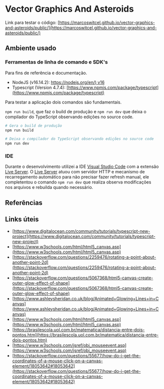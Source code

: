 # Vector Graphics And Asteroids

Link para testar o código: [https://marcoswitcel.github.io/vector-graphics-and-asteroids/public/](https://marcoswitcel.github.io/vector-graphics-and-asteroids/public/)

## Ambiente usado

### Ferramentas de linha de comando e SDK's

Para fins de referência e documentação.

* NodeJS (v16.14.2): [https://nodejs.org/en/) v16](https://nodejs.org/en/) 
* Typescript (Version 4.7.4): [https://www.npmjs.com/package/typescript](https://www.npmjs.com/package/typescript) 

Para testar a aplicação dois comandos são fundamentais.

`npm run build`, que faz o build de produção e `npm run dev` que deixa o compilador do TypeScript observando edições no source code.

```bash
# Gera o build de produção
npm run build

# Deixa o compilador do TypeScript observando edições no source code
npm run dev
```

### IDE

Durante o desenvolvimento utilizei a IDE [Visual Studio Code](https://code.visualstudio.com/) com a extensão [Live Server](https://marketplace.visualstudio.com/items?itemName=ritwickdey.LiveServer). O [Live Server](https://marketplace.visualstudio.com/items?itemName=ritwickdey.LiveServer) atuou com servidor HTTP e mecanismo de recarregamento automático para não precisar fazer refresh manual, ele completentou o comando `npm run dev` que realiza observa modificações nos arquivos e rebuilda quando necessário.

## Referências

## Links úteis

* [https://www.digitalocean.com/community/tutorials/typescript-new-project](https://www.digitalocean.com/community/tutorials/typescript-new-project)
* [https://www.w3schools.com/html/html5_canvas.asp](https://www.w3schools.com/html/html5_canvas.asp)
* [https://stackoverflow.com/questions/2259476/rotating-a-point-about-another-point-2d](https://stackoverflow.com/questions/2259476/rotating-a-point-about-another-point-2d)
* [https://stackoverflow.com/questions/5067368/html5-canvas-create-outer-glow-effect-of-shape](https://stackoverflow.com/questions/5067368/html5-canvas-create-outer-glow-effect-of-shape)
* [https://www.ashleysheridan.co.uk/blog/Animated+Glowing+Lines+in+Canvas](https://www.ashleysheridan.co.uk/blog/Animated+Glowing+Lines+in+Canvas)
* [https://www.w3schools.com/html/html5_canvas.asp](https://www.w3schools.com/html/html5_canvas.asp)
* [https://brasilescola.uol.com.br/matematica/distancia-entre-dois-pontos.htm](https://brasilescola.uol.com.br/matematica/distancia-entre-dois-pontos.htm)
* [https://www.w3schools.com/jsref/obj_mouseevent.asp](https://www.w3schools.com/jsref/obj_mouseevent.asp)
* [https://stackoverflow.com/questions/55677/how-do-i-get-the-coordinates-of-a-mouse-click-on-a-canvas-element/18053642#18053642](https://stackoverflow.com/questions/55677/how-do-i-get-the-coordinates-of-a-mouse-click-on-a-canvas-element/18053642#18053642)
